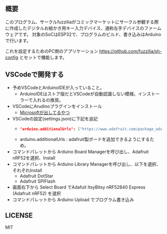 ## 概要

このプログラム、サークルfuzziliaがコミックマーケットにサークル参観する際に作成したデジタルお絵かき用キー入力デバイス、通称左手デバイスのファームウェアです。
対象のSoCはESP32で、プログラムのビルド、書き込みはArduinoで行います。

これを設定するためのPC側のアプリケーション https://github.com/fuzzilia/sh-config とセットで機能します。

## VSCodeで開発する

- 予めVSCodeとArduinoIDEが入っていること。
    - ArduinoIDEはストア版だとVSCodeが自動認識しない模様。インストーラーで入れるの推奨。
- VSCodeにArudinoプラグインをインストール
    - [Microsoftが出してるやつ](https://marketplace.visualstudio.com/items?itemName=vsciot-vscode.vscode-arduino)
- VSCodeの設定(settings.json)に下記を追記
    - ```json
      "arduino.additionalUrls": ["https://www.adafruit.com/package_adafruit_index.json"]
      ```
    - arduino.additionalUrls : adafruit製ボードを追加できるようにするため。
- コマンドパレットから Arduino Board Managerを呼び出し、Adafruit nRF52を選択、Install
- コマンドパレットから Arduino Library Managerを呼び出し、以下を選択、それぞれInstall
  - Adafruit DotStar
  - Adafruit SPIFlash
- 画面右下から Select Board でAdafuit ItsyBitsy nRF52840 Express (Adafruit nRF52) を選択
- コマンドパレットから Arduino Upload でプログラム書き込み

## LICENSE

MIT